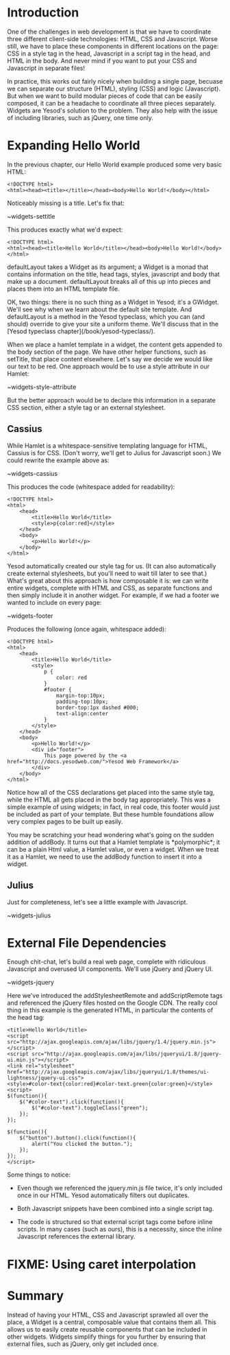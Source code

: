 # Introduction

One of the challenges in web development is that we have to coordinate three different client-side technologies: HTML, CSS and Javascript. Worse still, we have to place these components in different locations on the page: CSS in a style tag in the head, Javascript in a script tag in the head, and HTML in the body. And never mind if you want to put your CSS and Javascript in separate files!

In practice, this works out fairly nicely when building a single page, becuase we can separate our structure (HTML), styling (CSS) and logic (Javascript). But when we want to build modular pieces of code that can be easily composed, it can be a headache to coordinate all three pieces separately. Widgets are Yesod's solution to the problem. They also help with the issue of including libraries, such as jQuery, one time only.

# Expanding Hello World

In the previous chapter, our Hello World example produced some very basic HTML:

    <!DOCTYPE html> 
    <html><head><title></title></head><body>Hello World!</body></html>

Noticeably missing is a title. Let's fix that:

~widgets-settitle

This produces exactly what we'd expect:

    <!DOCTYPE html> 
    <html><head><title>Hello World</title></head><body>Hello World!</body></html>

defaultLayout takes a Widget as its argument; a Widget is a monad that contains information on the title, head tags, styles, javascript and body that make up a document. defaultLayout breaks all of this up into pieces and places them into an HTML template file.

<p class="advanced">OK, two things: there is no such thing as a Widget in Yesod; it's a GWidget. We'll see why when we learn about the default site template. And defaultLayout is a method in the Yesod typeclass, which you can (and should) override to give your site a uniform theme. We'll discuss that in the [Yesod typeclass chapter](/book/yesod-typeclass/).</p>

When we place a hamlet template in a widget, the content gets appended to the body section of the page. We have other helper functions, such as setTitle, that place content elsewhere. Let's say we decide we would like our text to be red. One approach would be to use a style attribute in our Hamlet:

~widgets-style-attribute

But the better approach would be to declare this information in a separate CSS section, either a style tag or an external stylesheet.

## Cassius

While Hamlet is a whitespace-sensitive templating language for HTML, Cassius is for CSS. (Don't worry, we'll get to Julius for Javascript soon.) We could rewrite the example above as:

~widgets-cassius

This produces the code (whitespace added for readability):

    <!DOCTYPE html> 
    <html>
        <head>
            <title>Hello World</title>
            <style>p{color:red}</style>
        </head>
        <body>
            <p>Hello World!</p>
        </body>
    </html>

Yesod automatically created our style tag for us. (It can also automatically create external stylesheets, but you'll need to wait till later to see that.) What's great about this approach is how composable it is: we can write entire widgets, complete with HTML and CSS, as separate functions and then simply include it in another widget. For example, if we had a footer we wanted to include on every page:

~widgets-footer

Produces the following (once again, whitespace added):

    <!DOCTYPE html> 
    <html>
        <head>
            <title>Hello World</title>
            <style>
                p {
                    color: red
                }
                #footer {
                    margin-top:10px;
                    padding-top:10px;
                    border-top:1px dashed #000;
                    text-align:center
                }
            </style>
        </head>
        <body>
            <p>Hello World!</p>
            <div id="footer">
                This page powered by the <a href="http://docs.yesodweb.com/">Yesod Web Framework</a>
            </div>
        </body>
    </html>

Notice how all of the CSS declarations get placed into the same style tag, while the HTML all gets placed in the body tag appropriately. This was a simple example of using widgets; in fact, in real code, this footer would just be included as part of your template. But these humble foundations allow very complex pages to be built up easily.

<p class="advanced">You may be scratching your head wondering what's going on the sudden addition of addBody. It turns out that a Hamlet template is *polymorphic*; it can be a plain Html value, a Hamlet value, or even a widget. When we treat it as a Hamlet, we need to use the addBody function to insert it into a widget.</p>

## Julius

Just for completeness, let's see a little example with Javascript.

~widgets-julius

# External File Dependencies

Enough chit-chat, let's build a real web page, complete with ridiculous Javascript and overused UI components. We'll use jQuery and jQuery UI.

~widgets-jquery

Here we've introduced the addStylesheetRemote and addScriptRemote tags and referenced the jQuery files hosted on the Google CDN. The really cool thing in this example is the generated HTML, in particular the contents of the head tag:

    <title>Hello World</title>
    <script src="http://ajax.googleapis.com/ajax/libs/jquery/1.4/jquery.min.js"></script>
    <script src="http://ajax.googleapis.com/ajax/libs/jqueryui/1.8/jquery-ui.min.js"></script>
    <link rel="stylesheet" href="http://ajax.googleapis.com/ajax/libs/jqueryui/1.8/themes/ui-lightness/jquery-ui.css">
    <style>#color-text{color:red}#color-text.green{color:green}</style>
    <script> 
    $(function(){
        $("#color-text").click(function(){
            $("#color-text").toggleClass("green");
        });
    });
     
    $(function(){
        $("button").button().click(function(){
            alert("You clicked the button.");
        });
    });
    </script>

Some things to notice:

* Even though we referenced the jquery.min.js file twice, it's only included once in our HTML. Yesod automatically filters out duplicates.

* Both Javascript snippets have been combined into a single script tag.

* The code is structured so that external script tags come before inline scripts. In many cases (such as ours), this is a necessity, since the inline Javascript references the external library.

# FIXME: Using caret interpolation

# Summary

Instead of having your HTML, CSS and Javascript sprawled all over the place, a Widget is a central, composable value that contains them all. This allows us to easily create reusable components that can be included in other widgets. Widgets simplify things for you further by ensuring that external files, such as jQuery, only get included once.
